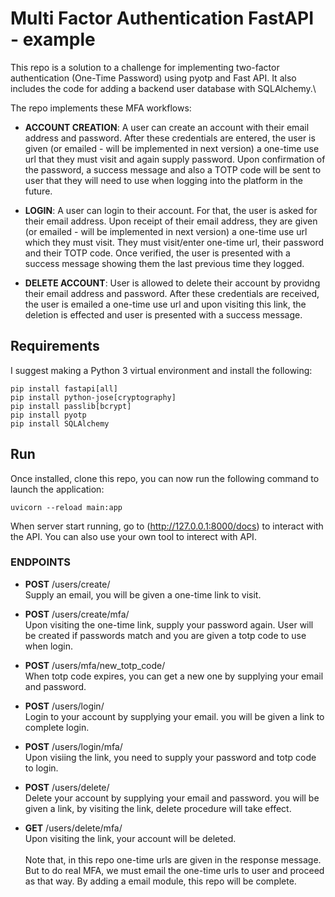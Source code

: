 # Multi Factor Authentication FastAPI - example
This repo is a solution to a challenge for implementing two-factor authentication (One-Time Password) using pyotp and Fast API. It also includes the code for adding a backend user database with SQLAlchemy.\

The repo implements these MFA workflows:
* **ACCOUNT CREATION**: A user can create an account with their email address and password. After these credentials are entered, the user is given (or emailed - will be implemented in next version) a one-time use url that they must visit and again supply password. Upon confirmation of the password, a success message and also a TOTP code will be sent to user that they will need to use when logging into the platform in the future.

* **LOGIN**: A user can login to their account. For that, the user is asked for their email address. Upon receipt of their email address, they are given (or emailed - will be implemented in next version) a one-time use url which they must visit. They must visit/enter one-time url, their password and their TOTP code. Once verified, the user is presented with a success message showing them the last previous time they logged.

* **DELETE ACCOUNT**: User is allowed to delete their account by providng their email address and password. After these credentials are received, the user is emailed a one-time use url and upon visiting this link, the deletion is effected and user is presented with a success message.



## Requirements
I suggest making a Python 3 virtual environment and install the following: 

```
pip install fastapi[all]
pip install python-jose[cryptography]
pip install passlib[bcrypt]
pip install pyotp
pip install SQLAlchemy
```

## Run
Once installed, clone this repo, you can now run the following command to launch the application:

``` uvicorn --reload main:app ```

When server start running, go to (http://127.0.0.1:8000/docs) to interact with the API. 
You can also use your own tool to interect with API.

### ENDPOINTS

* **POST** 
​/users​/create​/\
Supply an email, you will be given a one-time link to visit. 

* **POST** 
​/users​/create​/mfa​/\
Upon visiting the one-time link, supply your password again. User will be created if passwords match and you are given a totp code to use when login.

* **POST** 
​/users​/mfa​/new_totp_code/\
When totp code expires, you can get a new one by supplying your email and password.

* **POST** 
​/users​/login/\
Login to your account by supplying your email. you will be given a link to complete login.

* **POST** 
​/users​/login​/mfa​/\
Upon visiing the link, you need to supply your password and totp code to login.

* **POST** 
​/users​/delete​/\
Delete your account by supplying your email and password. you will be given a link, by visiting the link, delete procedure will take effect.

* **GET** 
​/users​/delete​/mfa/\
Upon visiting the link, your account will be deleted. \
\
Note that, in this repo one-time urls are given in the response message. But to do real MFA, we must email the one-time urls to user and proceed as that way. By adding a email module, this repo will be complete.
